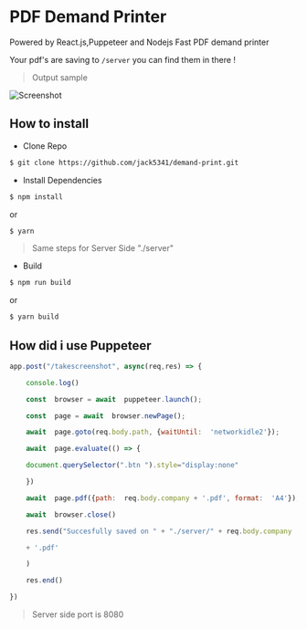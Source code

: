 # PDF Demand Printer

Powered by React.js,Puppeteer and Nodejs Fast PDF demand printer

Your pdf's are saving to `/server` you can find them in there !

> Output sample

![Screenshot](https://raw.githubusercontent.com/jack5341/demand-print/master/Screenshot.PNG)

## How to install 

-   Clone Repo
```sh
$ git clone https://github.com/jack5341/demand-print.git
```

- Install Dependencies
```sh
$ npm install 
```

or

```sh
$ yarn
```
> Same steps for Server Side "./server"
- Build
```sh
$ npm run build
```

or 

```sh
$ yarn build
```

## How did i use Puppeteer
```js
app.post("/takescreenshot", async(req,res) => {

	console.log()

	const  browser = await  puppeteer.launch();

	const  page = await  browser.newPage();

	await  page.goto(req.body.path, {waitUntil:  'networkidle2'});

	await  page.evaluate(() => {

	document.querySelector(".btn ").style="display:none"

	})

	await  page.pdf({path:  req.body.company + '.pdf', format:  'A4'});

	await  browser.close()

	res.send("Succesfully saved on " + "./server/" + req.body.company

	+ '.pdf'

	)

	res.end()

})
```
>Server side port is 8080
